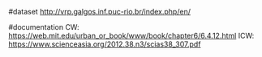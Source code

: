 #dataset
http://vrp.galgos.inf.puc-rio.br/index.php/en/

#documentation
CW: https://web.mit.edu/urban_or_book/www/book/chapter6/6.4.12.html
ICW: https://www.scienceasia.org/2012.38.n3/scias38_307.pdf